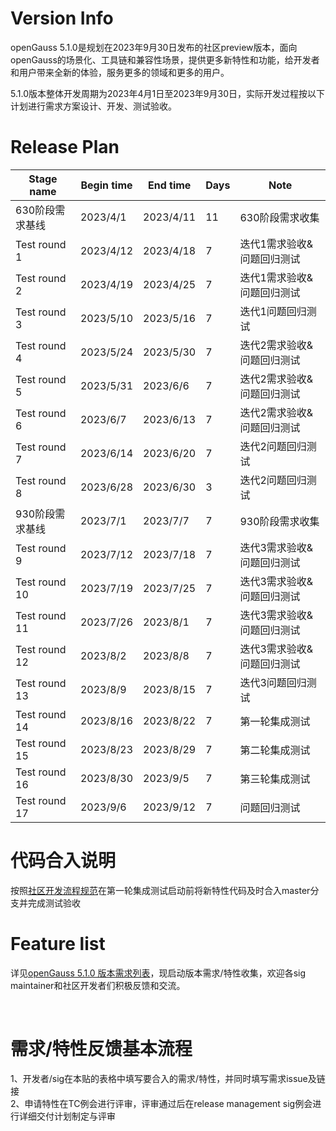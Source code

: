 # Version Info
openGauss 5.1.0是规划在2023年9月30日发布的社区preview版本，面向openGauss的场景化、工具链和兼容性场景，提供更多新特性和功能，给开发者和用户带来全新的体验，服务更多的领域和更多的用户。<br>

5.1.0版本整体开发周期为2023年4月1日至2023年9月30日，实际开发过程按以下计划进行需求方案设计、开发、测试验收。<br>

# Release Plan


|Stage  name             | Begin time  | End time   | Days | Note                                      |
| ---------------------- | ----------- | ---------- | ---- | ----------------------------------------------------------|
| 630阶段需求基线| 2023/4/1     | 2023/4/11    | 11   | 630阶段需求收集                       |
| Test round 1  | 2023/4/12    | 2023/4/18    | 7    |迭代1需求验收&问题回归测试              |
| Test round 2  | 2023/4/19    | 2023/4/25    | 7    |迭代1需求验收&问题回归测试              |
| Test round 3  | 2023/5/10    | 2023/5/16    | 7    |迭代1问题回归测试                      |
| Test round 4  | 2023/5/24    | 2023/5/30    | 7    |迭代2需求验收&问题回归测试              |
| Test round 5  | 2023/5/31    | 2023/6/6     | 7    |迭代2需求验收&问题回归测试              |
| Test round 6  | 2023/6/7     | 2023/6/13    | 7    |迭代2需求验收&问题回归测试              |
| Test round 7  | 2023/6/14    | 2023/6/20    | 7    |迭代2问题回归测试                      |
| Test round 8  | 2023/6/28    | 2023/6/30    | 3    |迭代2问题回归测试                      |
| 930阶段需求基线| 2023/7/1     | 2023/7/7     | 7    | 930阶段需求收集                       |
| Test round 9  | 2023/7/12    | 2023/7/18    | 7    |迭代3需求验收&问题回归测试              |
| Test round 10  | 2023/7/19    | 2023/7/25    | 7    |迭代3需求验收&问题回归测试              |
| Test round 11  | 2023/7/26    | 2023/8/1     | 7    |迭代3需求验收&问题回归测试              |
| Test round 12  | 2023/8/2     | 2023/8/8     | 7    |迭代3需求验收&问题回归测试              |
| Test round 13  | 2023/8/9     | 2023/8/15    | 7    |迭代3问题回归测试                      |
| Test round 14  | 2023/8/16    | 2023/8/22    | 7    |第一轮集成测试                         |
| Test round 15  | 2023/8/23    | 2023/8/29    | 7    |第二轮集成测试                         |
| Test round 16  | 2023/8/30    | 2023/9/5     | 7    |第三轮集成测试                         |
| Test round 17  | 2023/9/6     | 2023/9/12    | 7    |问题回归测试                        |



# 代码合入说明

按照[社区开发流程规范](https://gitee.com/opengauss/release-management/blob/master/openGauss%E7%A4%BE%E5%8C%BA%E5%8C%96%E5%BC%80%E5%8F%91%E6%B5%81%E7%A8%8B%E8%A7%84%E8%8C%83.md)在第一轮集成测试启动前将新特性代码及时合入master分支并完成测试验收


# Feature list
详见[openGauss 5.1.0 版本需求列表](https://e.gitee.com/opengaussorg/projects/492431/requirements/kanban/states)，现启动版本需求/特性收集，欢迎各sig maintainer和社区开发者们积极反馈和交流。<br>

<br>

# 需求/特性反馈基本流程 <br />
1、开发者/sig在本贴的表格中填写要合入的需求/特性，并同时填写需求issue及链接     <br>
2、申请特性在TC例会进行评审，评审通过后在release management sig例会进行详细交付计划制定与评审
<br><br>